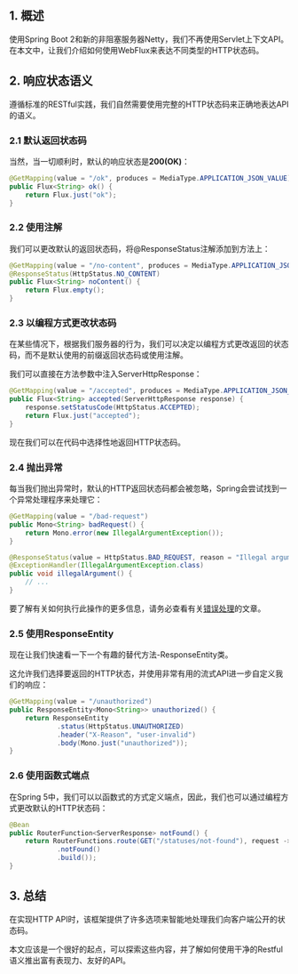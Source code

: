 ## 1. 概述

使用Spring Boot 2和新的非阻塞服务器Netty，我们不再使用Servlet上下文API。在本文中，让我们介绍如何使用WebFlux来表达不同类型的HTTP状态码。

## 2. 响应状态语义

遵循标准的RESTful实践，我们自然需要使用完整的HTTP状态码来正确地表达API的语义。

### 2.1 默认返回状态码

当然，当一切顺利时，默认的响应状态是**200(OK)**：

```java
@GetMapping(value = "/ok", produces = MediaType.APPLICATION_JSON_VALUE)
public Flux<String> ok() {
    return Flux.just("ok");
}
```

### 2.2 使用注解

我们可以更改默认的返回状态码，将@ResponseStatus注解添加到方法上：

```java
@GetMapping(value = "/no-content", produces = MediaType.APPLICATION_JSON_VALUE)
@ResponseStatus(HttpStatus.NO_CONTENT)
public Flux<String> noContent() {
    return Flux.empty();
}
```

### 2.3 以编程方式更改状态码

在某些情况下，根据我们服务器的行为，我们可以决定以编程方式更改返回的状态码，而不是默认使用的前缀返回状态码或使用注解。

我们可以直接在方法参数中注入ServerHttpResponse：

```java
@GetMapping(value = "/accepted", produces = MediaType.APPLICATION_JSON_VALUE)
public Flux<String> accepted(ServerHttpResponse response) {
    response.setStatusCode(HttpStatus.ACCEPTED);
    return Flux.just("accepted");
}
```

现在我们可以在代码中选择性地返回HTTP状态码。

### 2.4 抛出异常

每当我们抛出异常时，默认的HTTP返回状态码都会被忽略，Spring会尝试找到一个异常处理程序来处理它：

```java
@GetMapping(value = "/bad-request")
public Mono<String> badRequest() {
    return Mono.error(new IllegalArgumentException());
}

@ResponseStatus(value = HttpStatus.BAD_REQUEST, reason = "Illegal arguments")
@ExceptionHandler(IllegalArgumentException.class)
public void illegalArgument() {
    // ...
}
```

要了解有关如何执行此操作的更多信息，请务必查看有关[错误处理](https://www.baeldung.com/exception-handling-for-rest-with-spring)的文章。

### 2.5 使用ResponseEntity

现在让我们快速看一下一个有趣的替代方法-ResponseEntity类。

这允许我们选择要返回的HTTP状态，并使用非常有用的流式API进一步自定义我们的响应：

```java
@GetMapping(value = "/unauthorized")
public ResponseEntity<Mono<String>> unauthorized() {
    return ResponseEntity
            .status(HttpStatus.UNAUTHORIZED)
            .header("X-Reason", "user-invalid")
            .body(Mono.just("unauthorized"));
}
```

### 2.6 使用函数式端点

在Spring 5中，我们可以以函数式的方式定义端点，因此，我们也可以通过编程方式更改默认的HTTP状态码：

```java
@Bean
public RouterFunction<ServerResponse> notFound() {
    return RouterFunctions.route(GET("/statuses/not-found"), request -> ServerResponse
            .notFound()
            .build());
}
```

## 3. 总结

在实现HTTP API时，该框架提供了许多选项来智能地处理我们向客户端公开的状态码。

本文应该是一个很好的起点，可以探索这些内容，并了解如何使用干净的Restful语义推出富有表现力、友好的API。